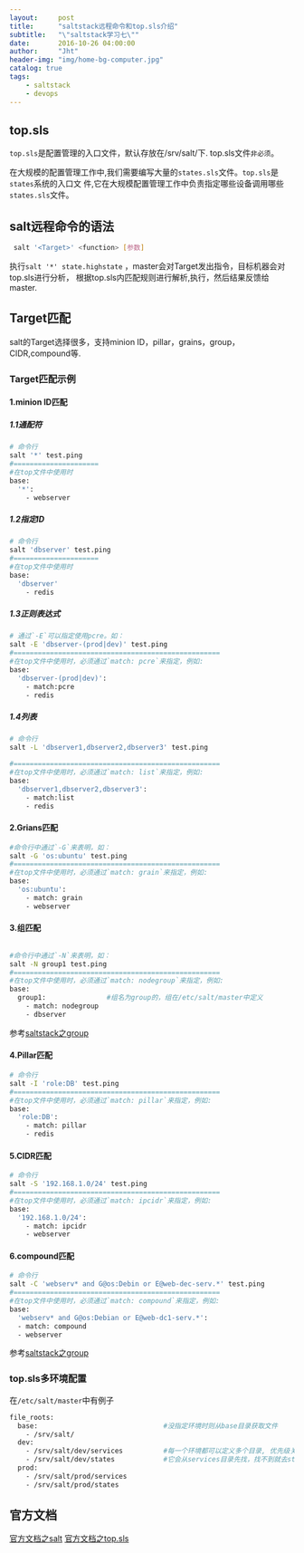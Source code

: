 ```yaml
---
layout:     post
title:      "saltstack远程命令和top.sls介绍"
subtitle:   "\"saltstack学习七\""
date:       2016-10-26 04:00:00
author:     "Jht"
header-img: "img/home-bg-computer.jpg"
catalog: true
tags:
    - saltstack
    - devops
---
```




## top.sls

`top.sls`是配置管理的入口文件，默认存放在/srv/salt/下. top.sls文件`非必须`。

在大规模的配置管理工作中,我们需要编写大量的`states.sls`文件。`top.sls`是`states`系统的入口文
件,它在大规模配置管理工作中负责指定哪些设备调用哪些`states.sls`文件。

## salt远程命令的语法

```bash
 salt '<Target>' <function> [参数]
```

执行`salt '*' state.highstate` ，master会对Target发出指令，目标机器会对top.sls进行分析，
根据top.sls内匹配规则进行解析,执行，然后结果反馈给 master.

## Target匹配

salt的Target选择很多，支持minion ID，pillar，grains，group，CIDR,compound等.

### Target匹配示例


#### 1.minion ID匹配


##### 1.1通配符

```bash
# 命令行
salt '*' test.ping
#=====================
#在top文件中使用时
base:
  '*':
    - webserver
```

##### 1.2指定ID

```bash
# 命令行
salt 'dbserver' test.ping
#=====================
#在top文件中使用时
base:
  'dbserver'                  
    - redis
```

##### 1.3正则表达式

```bash
# 通过`-E`可以指定使用pcre。如：
salt -E 'dbserver-(prod|dev)' test.ping
#===================================================
#在top文件中使用时，必须通过`match: pcre`来指定，例如:
base:
  'dbserver-(prod|dev)':
    - match:pcre
    - redis

```

##### 1.4列表

```bash
# 命令行
salt -L 'dbserver1,dbserver2,dbserver3' test.ping

#===================================================
#在top文件中使用时，必须通过`match: list`来指定，例如:
base:
  'dbserver1,dbserver2,dbserver3':
    - match:list
    - redis

```

#### 2.Grians匹配

```bash
#命令行中通过`-G`来表明，如：
salt -G 'os:ubuntu' test.ping
#===================================================
#在top文件中使用时，必须通过`match: grain`来指定，例如:
base:
  'os:ubuntu':
    - match: grain
    - webserver
```

#### 3.组匹配

```bash

#命令行中通过`-N`来表明，如：
salt -N group1 test.ping
#===================================================
#在top文件中使用时，必须通过`match: nodegroup`来指定，例如:
base:
  group1:               #组名为group的，组在/etc/salt/master中定义
    - match: nodegroup    
    - dbserver
```

参考[saltstack之group](https://jianghaitao1221.github.io/2016/10/26/saltstack-ubuntu-6th/#section)


#### 4.Pillar匹配

```bash
# 命令行
salt -I 'role:DB' test.ping
#===================================================
#在top文件中使用时，必须通过`match: pillar`来指定，例如:
base:
  'role:DB':
    - match: pillar
    - redis
```

#### 5.CIDR匹配

```bash
# 命令行
salt -S '192.168.1.0/24' test.ping
#===================================================
#在top文件中使用时，必须通过`match: ipcidr`来指定，例如:
base:
  '192.168.1.0/24': 
    - match: ipcidr
    - webserver
```

#### 6.compound匹配

```bash
# 命令行
salt -C 'webserv* and G@os:Debin or E@web-dec-serv.*' test.ping
#===================================================
#在top文件中使用时，必须通过`match: compound`来指定，例如:
base:
  'webserv* and G@os:Debian or E@web-dc1-serv.*':
  - match: compound
  - webserver
```

参考[saltstack之group](https://jianghaitao1221.github.io/2016/10/26/saltstack-ubuntu-6th/#section-1)


### top.sls多环境配置

在`/etc/salt/master`中有例子

```bash
file_roots:                               
  base:                               #没指定环境时则从base目录获取文件
    - /srv/salt/
  dev: 
    - /srv/salt/dev/services          #每一个环境都可以定义多个目录, 优先级关系由定义目录的顺序决定.开发环境有两个目录，
    - /srv/salt/dev/states            #它会从services目录先找，找不到就去states目录找，如果services找到了就不往下找了
  prod:
    - /srv/salt/prod/services
    - /srv/salt/prod/states

```

## 官方文档

[官方文档之salt](https://docs.saltstack.com/en/latest/ref/cli/salt.html)
[官方文档之top.sls](https://docs.saltstack.com/en/latest/ref/states/top.html)